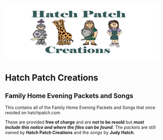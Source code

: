 ![Hatch Patch Creations Logo](logo.gif)
# Hatch Patch Creations 
## Family Home Evening Packets and Songs
This contains all of the Family Home Evening Packets and Songs that once resided on hatchpatch.com

These are provided **free of charge** and are **not to be resold** but ***must include this notice and where the files can be found***. The *packets* are still owned by **Hatch Patch Creations** and the *songs* by **Judy Hatch**.